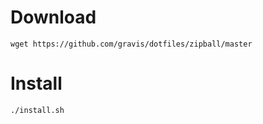 # Download

    wget https://github.com/gravis/dotfiles/zipball/master

# Install

    ./install.sh
